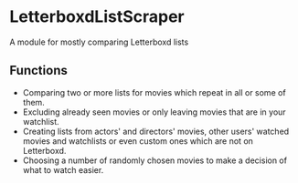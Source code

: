 # LetterboxdListScraper

A module for mostly comparing Letterboxd lists

## Functions
- Comparing two or more lists for movies which repeat in all or some of them.
- Excluding already seen movies or only leaving movies that are in your watchlist.
- Creating lists from actors' and directors' movies, other users' watched movies and watchlists or even custom ones which are not on Letterboxd.
- Choosing a number of randomly chosen movies to make a decision of what to watch easier.
